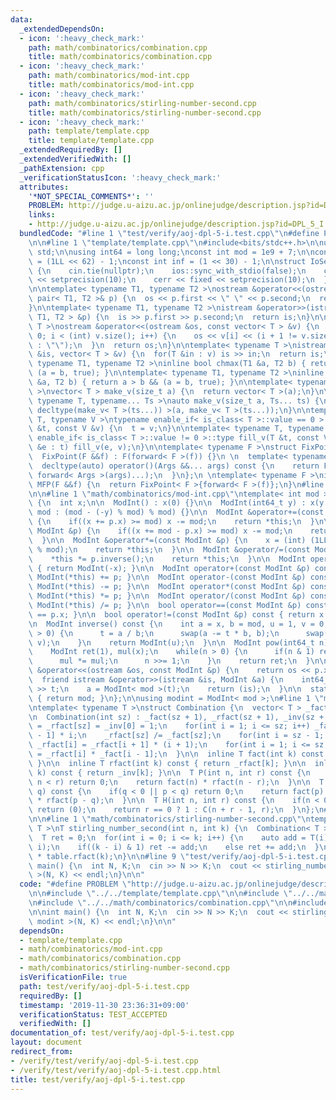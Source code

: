 ```yaml
---
data:
  _extendedDependsOn:
  - icon: ':heavy_check_mark:'
    path: math/combinatorics/combination.cpp
    title: math/combinatorics/combination.cpp
  - icon: ':heavy_check_mark:'
    path: math/combinatorics/mod-int.cpp
    title: math/combinatorics/mod-int.cpp
  - icon: ':heavy_check_mark:'
    path: math/combinatorics/stirling-number-second.cpp
    title: math/combinatorics/stirling-number-second.cpp
  - icon: ':heavy_check_mark:'
    path: template/template.cpp
    title: template/template.cpp
  _extendedRequiredBy: []
  _extendedVerifiedWith: []
  _pathExtension: cpp
  _verificationStatusIcon: ':heavy_check_mark:'
  attributes:
    '*NOT_SPECIAL_COMMENTS*': ''
    PROBLEM: http://judge.u-aizu.ac.jp/onlinejudge/description.jsp?id=DPL_5_I
    links:
    - http://judge.u-aizu.ac.jp/onlinejudge/description.jsp?id=DPL_5_I
  bundledCode: "#line 1 \"test/verify/aoj-dpl-5-i.test.cpp\"\n#define PROBLEM \"http://judge.u-aizu.ac.jp/onlinejudge/description.jsp?id=DPL_5_I\"\
    \n\n#line 1 \"template/template.cpp\"\n#include<bits/stdc++.h>\n\nusing namespace\
    \ std;\n\nusing int64 = long long;\nconst int mod = 1e9 + 7;\n\nconst int64 infll\
    \ = (1LL << 62) - 1;\nconst int inf = (1 << 30) - 1;\n\nstruct IoSetup {\n  IoSetup()\
    \ {\n    cin.tie(nullptr);\n    ios::sync_with_stdio(false);\n    cout << fixed\
    \ << setprecision(10);\n    cerr << fixed << setprecision(10);\n  }\n} iosetup;\n\
    \n\ntemplate< typename T1, typename T2 >\nostream &operator<<(ostream &os, const\
    \ pair< T1, T2 >& p) {\n  os << p.first << \" \" << p.second;\n  return os;\n\
    }\n\ntemplate< typename T1, typename T2 >\nistream &operator>>(istream &is, pair<\
    \ T1, T2 > &p) {\n  is >> p.first >> p.second;\n  return is;\n}\n\ntemplate< typename\
    \ T >\nostream &operator<<(ostream &os, const vector< T > &v) {\n  for(int i =\
    \ 0; i < (int) v.size(); i++) {\n    os << v[i] << (i + 1 != v.size() ? \" \"\
    \ : \"\");\n  }\n  return os;\n}\n\ntemplate< typename T >\nistream &operator>>(istream\
    \ &is, vector< T > &v) {\n  for(T &in : v) is >> in;\n  return is;\n}\n\ntemplate<\
    \ typename T1, typename T2 >\ninline bool chmax(T1 &a, T2 b) { return a < b &&\
    \ (a = b, true); }\n\ntemplate< typename T1, typename T2 >\ninline bool chmin(T1\
    \ &a, T2 b) { return a > b && (a = b, true); }\n\ntemplate< typename T = int64\
    \ >\nvector< T > make_v(size_t a) {\n  return vector< T >(a);\n}\n\ntemplate<\
    \ typename T, typename... Ts >\nauto make_v(size_t a, Ts... ts) {\n  return vector<\
    \ decltype(make_v< T >(ts...)) >(a, make_v< T >(ts...));\n}\n\ntemplate< typename\
    \ T, typename V >\ntypename enable_if< is_class< T >::value == 0 >::type fill_v(T\
    \ &t, const V &v) {\n  t = v;\n}\n\ntemplate< typename T, typename V >\ntypename\
    \ enable_if< is_class< T >::value != 0 >::type fill_v(T &t, const V &v) {\n  for(auto\
    \ &e : t) fill_v(e, v);\n}\n\ntemplate< typename F >\nstruct FixPoint : F {\n\
    \  FixPoint(F &&f) : F(forward< F >(f)) {}\n \n  template< typename... Args >\n\
    \  decltype(auto) operator()(Args &&... args) const {\n    return F::operator()(*this,\
    \ forward< Args >(args)...);\n  }\n};\n \ntemplate< typename F >\ninline decltype(auto)\
    \ MFP(F &&f) {\n  return FixPoint< F >{forward< F >(f)};\n}\n#line 4 \"test/verify/aoj-dpl-5-i.test.cpp\"\
    \n\n#line 1 \"math/combinatorics/mod-int.cpp\"\ntemplate< int mod >\nstruct ModInt\
    \ {\n  int x;\n\n  ModInt() : x(0) {}\n\n  ModInt(int64_t y) : x(y >= 0 ? y %\
    \ mod : (mod - (-y) % mod) % mod) {}\n\n  ModInt &operator+=(const ModInt &p)\
    \ {\n    if((x += p.x) >= mod) x -= mod;\n    return *this;\n  }\n\n  ModInt &operator-=(const\
    \ ModInt &p) {\n    if((x += mod - p.x) >= mod) x -= mod;\n    return *this;\n\
    \  }\n\n  ModInt &operator*=(const ModInt &p) {\n    x = (int) (1LL * x * p.x\
    \ % mod);\n    return *this;\n  }\n\n  ModInt &operator/=(const ModInt &p) {\n\
    \    *this *= p.inverse();\n    return *this;\n  }\n\n  ModInt operator-() const\
    \ { return ModInt(-x); }\n\n  ModInt operator+(const ModInt &p) const { return\
    \ ModInt(*this) += p; }\n\n  ModInt operator-(const ModInt &p) const { return\
    \ ModInt(*this) -= p; }\n\n  ModInt operator*(const ModInt &p) const { return\
    \ ModInt(*this) *= p; }\n\n  ModInt operator/(const ModInt &p) const { return\
    \ ModInt(*this) /= p; }\n\n  bool operator==(const ModInt &p) const { return x\
    \ == p.x; }\n\n  bool operator!=(const ModInt &p) const { return x != p.x; }\n\
    \n  ModInt inverse() const {\n    int a = x, b = mod, u = 1, v = 0, t;\n    while(b\
    \ > 0) {\n      t = a / b;\n      swap(a -= t * b, b);\n      swap(u -= t * v,\
    \ v);\n    }\n    return ModInt(u);\n  }\n\n  ModInt pow(int64_t n) const {\n\
    \    ModInt ret(1), mul(x);\n    while(n > 0) {\n      if(n & 1) ret *= mul;\n\
    \      mul *= mul;\n      n >>= 1;\n    }\n    return ret;\n  }\n\n  friend ostream\
    \ &operator<<(ostream &os, const ModInt &p) {\n    return os << p.x;\n  }\n\n\
    \  friend istream &operator>>(istream &is, ModInt &a) {\n    int64_t t;\n    is\
    \ >> t;\n    a = ModInt< mod >(t);\n    return (is);\n  }\n\n  static int get_mod()\
    \ { return mod; }\n};\n\nusing modint = ModInt< mod >;\n#line 1 \"math/combinatorics/combination.cpp\"\
    \ntemplate< typename T >\nstruct Combination {\n  vector< T > _fact, _rfact, _inv;\n\
    \n  Combination(int sz) : _fact(sz + 1), _rfact(sz + 1), _inv(sz + 1) {\n    _fact[0]\
    \ = _rfact[sz] = _inv[0] = 1;\n    for(int i = 1; i <= sz; i++) _fact[i] = _fact[i\
    \ - 1] * i;\n    _rfact[sz] /= _fact[sz];\n    for(int i = sz - 1; i >= 0; i--)\
    \ _rfact[i] = _rfact[i + 1] * (i + 1);\n    for(int i = 1; i <= sz; i++) _inv[i]\
    \ = _rfact[i] * _fact[i - 1];\n  }\n\n  inline T fact(int k) const { return _fact[k];\
    \ }\n\n  inline T rfact(int k) const { return _rfact[k]; }\n\n  inline T inv(int\
    \ k) const { return _inv[k]; }\n\n  T P(int n, int r) const {\n    if(r < 0 ||\
    \ n < r) return 0;\n    return fact(n) * rfact(n - r);\n  }\n\n  T C(int p, int\
    \ q) const {\n    if(q < 0 || p < q) return 0;\n    return fact(p) * rfact(q)\
    \ * rfact(p - q);\n  }\n\n  T H(int n, int r) const {\n    if(n < 0 || r < 0)\
    \ return (0);\n    return r == 0 ? 1 : C(n + r - 1, r);\n  }\n};\n#line 7 \"test/verify/aoj-dpl-5-i.test.cpp\"\
    \n\n#line 1 \"math/combinatorics/stirling-number-second.cpp\"\ntemplate< typename\
    \ T >\nT stirling_number_second(int n, int k) {\n  Combination< T > table(k);\n\
    \  T ret = 0;\n  for(int i = 0; i <= k; i++) {\n    auto add = T(i).pow(n) * table.C(k,\
    \ i);\n    if((k - i) & 1) ret -= add;\n    else ret += add;\n  }\n  return ret\
    \ * table.rfact(k);\n}\n\n#line 9 \"test/verify/aoj-dpl-5-i.test.cpp\"\n\nint\
    \ main() {\n  int N, K;\n  cin >> N >> K;\n  cout << stirling_number_second< modint\
    \ >(N, K) << endl;\n}\n\n"
  code: "#define PROBLEM \"http://judge.u-aizu.ac.jp/onlinejudge/description.jsp?id=DPL_5_I\"\
    \n\n#include \"../../template/template.cpp\"\n\n#include \"../../math/combinatorics/mod-int.cpp\"\
    \n#include \"../../math/combinatorics/combination.cpp\"\n\n#include \"../../math/combinatorics/stirling-number-second.cpp\"\
    \n\nint main() {\n  int N, K;\n  cin >> N >> K;\n  cout << stirling_number_second<\
    \ modint >(N, K) << endl;\n}\n\n"
  dependsOn:
  - template/template.cpp
  - math/combinatorics/mod-int.cpp
  - math/combinatorics/combination.cpp
  - math/combinatorics/stirling-number-second.cpp
  isVerificationFile: true
  path: test/verify/aoj-dpl-5-i.test.cpp
  requiredBy: []
  timestamp: '2019-11-30 23:36:31+09:00'
  verificationStatus: TEST_ACCEPTED
  verifiedWith: []
documentation_of: test/verify/aoj-dpl-5-i.test.cpp
layout: document
redirect_from:
- /verify/test/verify/aoj-dpl-5-i.test.cpp
- /verify/test/verify/aoj-dpl-5-i.test.cpp.html
title: test/verify/aoj-dpl-5-i.test.cpp
---
```


